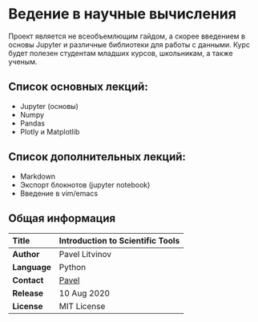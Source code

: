 # Ведение в научные вычисления

Проект является не всеобъемлющим гайдом, а скорее введением в основы Jupyter и различные библиотеки для работы с данными. Курс будет полезен студентам младших курсов, школьникам, а также ученым.


## Список основных лекций:
* Jupyter (основы)
* Numpy
* Pandas
* Plotly и Matplotlib

## Список дополнительных лекций:
* Markdown
* Экспорт блокнотов (jupyter notebook)
* Введение в vim/emacs

## Общая информация 

| **Title**     | Introduction to Scientific Tools |
| :-- | :-- |
| **Author**    | Pavel Litvinov            |
| **Language**  | Python                    |
| **Contact**   | [Pavel](https://vk.com/id415121033)                |
| **Release**   | 10 Aug 2020               |
| **License**   | MIT License               |
 
